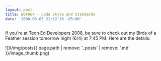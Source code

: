 ```yaml
---
layout: post
title: BOF864 - Code Style and Standards
date: '2008-06-03 21:12:26 -05:00'
---
```


If you're at Tech·Ed Developers 2008, be sure to check out my Birds of a Feather session tomorrow night (6/4) at 7:45 PM. Here are the details:

![](/img/posts{{ page.path | remove: '_posts' | remove: '.md' }}/image_thumb.png)
